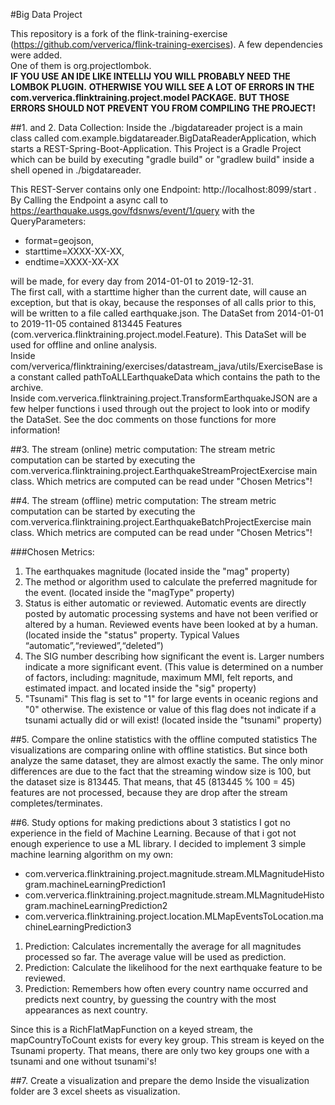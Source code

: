 #Big Data Project

This repository is a fork of the flink-training-exercise (https://github.com/ververica/flink-training-exercises).
A few dependencies were added.  
One of them is org.projectlombok.  
**IF YOU USE AN IDE LIKE INTELLIJ YOU WILL PROBABLY NEED THE LOMBOK PLUGIN.**
**OTHERWISE YOU WILL SEE A LOT OF ERRORS IN THE com.ververica.flinktraining.project.model PACKAGE.**
**BUT THOSE ERRORS SHOULD NOT PREVENT YOU FROM COMPILING THE PROJECT!**

##1. and 2. Data Collection:
Inside the ./bigdatareader project is a main class called com.example.bigdatareader.BigDataReaderApplication, which starts a REST-Spring-Boot-Application.
This Project is a Gradle Project which can be build by executing "gradle build" or "gradlew build" inside a shell opened in ./bigdatareader.

This REST-Server contains only one Endpoint: http://localhost:8099/start .
By Calling the Endpoint a async call to https://earthquake.usgs.gov/fdsnws/event/1/query 
with the QueryParameters:

- format=geojson, 
- starttime=XXXX-XX-XX,
- endtime=XXXX-XX-XX

will be made, for every day from 2014-01-01 to 2019-12-31.  
The first call, with a starttime higher than the current date, will cause an exception, 
but that is okay, because the responses of all calls prior to this, will be written to a file called earthquake.json.
The DataSet from 2014-01-01 to 2019-11-05 contained 813445 Features (com.ververica.flinktraining.project.model.Feature).
This DataSet will be used for offline and online analysis.  
Inside com/ververica/flinktraining/exercises/datastream_java/utils/ExerciseBase is a constant called pathToALLEarthquakeData which contains the path to the archive.  
Inside com.ververica.flinktraining.project.TransformEarthquakeJSON are a few helper functions i used through out the project to look into or modify the DataSet.
See the doc comments on those functions for more information!

##3. The stream (online) metric computation:
The stream metric computation can be started by executing the com.ververica.flinktraining.project.EarthquakeStreamProjectExercise main class.
Which metrics are computed can be read under "Chosen Metrics"!

##4. The stream (offline) metric computation:
The stream metric computation can be started by executing the com.ververica.flinktraining.project.EarthquakeBatchProjectExercise main class.
Which metrics are computed can be read under "Chosen Metrics"!

###Chosen Metrics:

1. The earthquakes magnitude (located inside the "mag" property)
2. The method or algorithm used to calculate the preferred magnitude for the event. (located inside the "magType" property)
3. Status is either automatic or reviewed. Automatic events are directly posted by automatic processing systems and have not been verified or altered by a human. Reviewed events have been looked at by a human. (located inside the "status" property. Typical Values “automatic”,“reviewed”,“deleted”)
4. The SIG number describing how significant the event is. Larger numbers indicate a more significant event. (This value is determined on a number of factors, including: magnitude, maximum MMI, felt reports, and estimated impact. and located inside the "sig" property)
5. "Tsunami" This flag is set to "1" for large events in oceanic regions and "0" otherwise. The existence or value of this flag does not indicate if a tsunami actually did or will exist! (located inside the "tsunami" property)


##5. Compare the online statistics with the offline computed statistics
The visualizations are comparing online with offline statistics. 
But since both analyze the same dataset, they are almost exactly the same.
The only minor differences are due to the fact that the streaming window size is 100, but the dataset size is 813445.
That means, that 45 (813445 % 100 = 45) features are not processed, because they are drop after the stream completes/terminates.

##6. Study options for making predictions about 3 statistics
I got no experience in the field of Machine Learning.
Because of that i got not enough experience to use a ML library.
I decided to implement 3 simple machine learning algorithm on my own:

- com.ververica.flinktraining.project.magnitude.stream.MLMagnitudeHistogram.machineLearningPrediction1
- com.ververica.flinktraining.project.magnitude.stream.MLMagnitudeHistogram.machineLearningPrediction2
- com.ververica.flinktraining.project.location.MLMapEventsToLocation.machineLearningPrediction3

1. Prediction: Calculates incrementally the average for all magnitudes processed so far.
The average value will be used as prediction.  
2. Prediction: Calculate the likelihood for the next earthquake feature to be reviewed.
3. Prediction: Remembers how often every country name occurred and predicts next country, by guessing the country with the most appearances as next country.

Since this is a RichFlatMapFunction on a keyed stream, the mapCountryToCount exists for every key group.
This stream is keyed on the Tsunami property.
That means, there are only two key groups one with a tsunami and one without tsunami's!

##7. Create a visualization and prepare the demo
Inside the visualization folder are 3 excel sheets as visualization.
